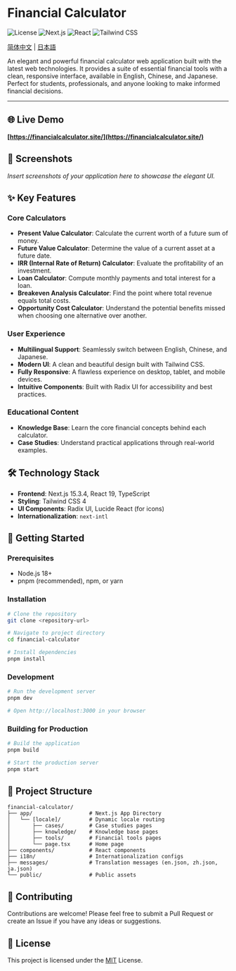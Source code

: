 # Financial Calculator

![License](https://img.shields.io/badge/license-MIT-blue.svg)
![Next.js](https://img.shields.io/badge/Next.js-15.3.4-black.svg?logo=next.js)
![React](https://img.shields.io/badge/React-19-blue.svg?logo=react)
![Tailwind CSS](https://img.shields.io/badge/Tailwind_CSS-4-38B2AC.svg?logo=tailwind-css)

[简体中文](README.zh.md) | [日本語](README.ja.md)

An elegant and powerful financial calculator web application built with the latest web technologies. It provides a suite of essential financial tools with a clean, responsive interface, available in English, Chinese, and Japanese. Perfect for students, professionals, and anyone looking to make informed financial decisions.

---

## 🌐 Live Demo

**[https://financialcalculator.site/](https://financialcalculator.site/)**

## 📸 Screenshots

*Insert screenshots of your application here to showcase the elegant UI.*

## ✨ Key Features

### Core Calculators
- **Present Value Calculator**: Calculate the current worth of a future sum of money.
- **Future Value Calculator**: Determine the value of a current asset at a future date.
- **IRR (Internal Rate of Return) Calculator**: Evaluate the profitability of an investment.
- **Loan Calculator**: Compute monthly payments and total interest for a loan.
- **Breakeven Analysis Calculator**: Find the point where total revenue equals total costs.
- **Opportunity Cost Calculator**: Understand the potential benefits missed when choosing one alternative over another.

### User Experience
- **Multilingual Support**: Seamlessly switch between English, Chinese, and Japanese.
- **Modern UI**: A clean and beautiful design built with Tailwind CSS.
- **Fully Responsive**: A flawless experience on desktop, tablet, and mobile devices.
- **Intuitive Components**: Built with Radix UI for accessibility and best practices.

### Educational Content
- **Knowledge Base**: Learn the core financial concepts behind each calculator.
- **Case Studies**: Understand practical applications through real-world examples.

## 🛠️ Technology Stack

- **Frontend**: Next.js 15.3.4, React 19, TypeScript
- **Styling**: Tailwind CSS 4
- **UI Components**: Radix UI, Lucide React (for icons)
- **Internationalization**: `next-intl`

## 🚀 Getting Started

### Prerequisites

- Node.js 18+
- pnpm (recommended), npm, or yarn

### Installation

```bash
# Clone the repository
git clone <repository-url>

# Navigate to project directory
cd financial-calculator

# Install dependencies
pnpm install
````

### Development

```bash
# Run the development server
pnpm dev

# Open http://localhost:3000 in your browser
```

### Building for Production

```bash
# Build the application
pnpm build

# Start the production server
pnpm start
```

## 📁 Project Structure

```
financial-calculator/
├── app/                  # Next.js App Directory
│   └── [locale]/         # Dynamic locale routing
│       ├── cases/        # Case studies pages
│       ├── knowledge/    # Knowledge base pages
│       ├── tools/        # Financial tools pages
│       └── page.tsx      # Home page
├── components/           # React components
├── i18n/                 # Internationalization configs
├── messages/             # Translation messages (en.json, zh.json, ja.json)
└── public/               # Public assets
```

## 🤝 Contributing

Contributions are welcome\! Please feel free to submit a Pull Request or create an Issue if you have any ideas or suggestions.

## 📄 License

This project is licensed under the [MIT](https://www.google.com/search?q=LICENSE) License.

